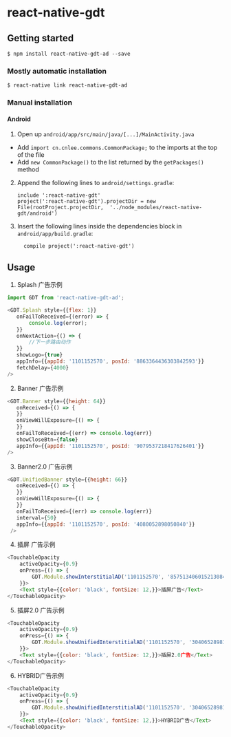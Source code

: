 
# react-native-gdt

## Getting started

`$ npm install react-native-gdt-ad --save`

### Mostly automatic installation

`$ react-native link react-native-gdt-ad`

### Manual installation


#### Android

1. Open up `android/app/src/main/java/[...]/MainActivity.java`
  - Add `import cn.cnlee.commons.CommonPackage;` to the imports at the top of the file
  - Add `new CommonPackage()` to the list returned by the `getPackages()` method
2. Append the following lines to `android/settings.gradle`:
  	```
  	include ':react-native-gdt'
  	project(':react-native-gdt').projectDir = new File(rootProject.projectDir, 	'../node_modules/react-native-gdt/android')
  	```
3. Insert the following lines inside the dependencies block in `android/app/build.gradle`:
  	```
      compile project(':react-native-gdt')
  	```


## Usage
1. Splash 广告示例
```javascript
import GDT from 'react-native-gdt-ad';

<GDT.Splash style={{flex: 1}}
   onFailToReceived={(error) => {
       console.log(error);
   }}
   onNextAction={() => {
       //下一步路由动作
   }}
   showLogo={true}
   appInfo={{appId: '1101152570', posId: '8863364436303842593'}}
   fetchDelay={4000}
/>
```
2. Banner 广告示例
```javascript
<GDT.Banner style={{height: 64}}
   onReceived={() => {
   }}
   onViewWillExposure={() => {
   }}
   onFailToReceived={(err) => console.log(err)}
   showCloseBtn={false}
   appInfo={{appId: '1101152570', posId: '9079537218417626401'}}
/>
```
3. Banner2.0 广告示例
```javascript
<GDT.UnifiedBanner style={{height: 66}}
   onReceived={() => {
   }}
   onViewWillExposure={() => {
   }}
   onFailToReceived={(err) => console.log(err)}
   interval={50}
   appInfo={{appId: '1101152570', posId: '4080052898050840'}}
 />
```
4. 插屏 广告示例
```javascript
<TouchableOpacity
    activeOpacity={0.9}
    onPress={() => {
        GDT.Module.showInterstitialAD('1101152570', '8575134060152130849', true);
    }}>
    <Text style={{color: 'black', fontSize: 12,}}>插屏广告</Text>
</TouchableOpacity>
```
5. 插屏2.0 广告示例
```javascript
<TouchableOpacity
    activeOpacity={0.9}
    onPress={() => {
        GDT.Module.showUnifiedInterstitialAD('1101152570', '3040652898151811', true);
    }}>
    <Text style={{color: 'black', fontSize: 12,}}>插屏2.0广告</Text>
</TouchableOpacity>
```
6.  HYBRID广告示例
```javascript
<TouchableOpacity
    activeOpacity={0.9}
    onPress={() => {
        GDT.Module.showUnifiedInterstitialAD('1101152570', '3040652898151811', true);
    }}>
    <Text style={{color: 'black', fontSize: 12,}}>HYBRID广告</Text>
</TouchableOpacity>
```